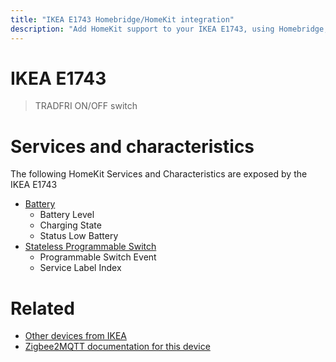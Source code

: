 ```yaml
---
title: "IKEA E1743 Homebridge/HomeKit integration"
description: "Add HomeKit support to your IKEA E1743, using Homebridge, Zigbee2MQTT and homebridge-z2m."
---
```

<!---
This file has been GENERATED using src/docgen/docgen.ts
DO NOT EDIT THIS FILE MANUALLY!
-->
# IKEA E1743
> TRADFRI ON/OFF switch


# Services and characteristics
The following HomeKit Services and Characteristics are exposed by
the IKEA E1743

* [Battery](../../battery.md)
  * Battery Level
  * Charging State
  * Status Low Battery
* [Stateless Programmable Switch](../../action.md)
  * Programmable Switch Event
  * Service Label Index


# Related
* [Other devices from IKEA](../index.md#ikea)
* [Zigbee2MQTT documentation for this device](https://www.zigbee2mqtt.io/devices/E1743.html)